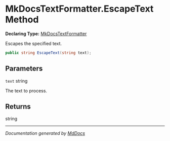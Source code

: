 # MkDocsTextFormatter.EscapeText Method

**Declaring Type:** [MkDocsTextFormatter](../index.md)

Escapes the specified text.

```csharp
public string EscapeText(string text);
```

## Parameters

`text`  string

The text to process.

## Returns

string

___

*Documentation generated by [MdDocs](https://github.com/ap0llo/mddocs)*
